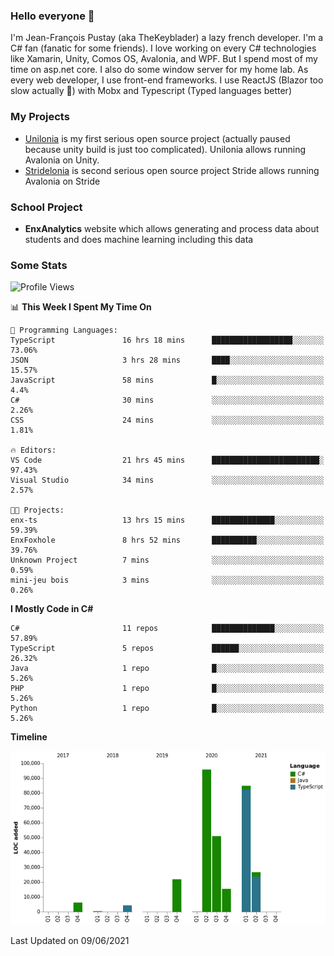 ### Hello everyone 👋

I'm Jean-François Pustay (aka TheKeyblader) a lazy french developer. I'm a C# fan (fanatic for some friends). I love working on every C# technologies like Xamarin, Unity, Comos OS, Avalonia, and WPF.  But I spend most of my time on asp.net core. I also do some window server for my home lab. As every web developer, I use front-end frameworks. I use ReactJS (Blazor too slow actually 🙂) with Mobx and Typescript (Typed languages better)

### My Projects

* [Unilonia](https://github.com/TheKeyblader/Unilonia) is my first serious open source project (actually paused because unity build is just too complicated).
  Unilonia allows running Avalonia on Unity.
* [Stridelonia](https://github.com/TheKeyblader/Stridelonia) is second serious open source project
  Stride allows running Avalonia on Stride

### School Project

* __EnxAnalytics__ website which allows generating and process data about  students and does machine learning including this data 

### Some Stats

<!--START_SECTION:waka-->
![Profile Views](http://img.shields.io/badge/Profile%20Views-0-blue)

📊 **This Week I Spent My Time On** 

```text
💬 Programming Languages: 
TypeScript               16 hrs 18 mins      ██████████████████░░░░░░░   73.06% 
JSON                     3 hrs 28 mins       ████░░░░░░░░░░░░░░░░░░░░░   15.57% 
JavaScript               58 mins             █░░░░░░░░░░░░░░░░░░░░░░░░   4.4% 
C#                       30 mins             ░░░░░░░░░░░░░░░░░░░░░░░░░   2.26% 
CSS                      24 mins             ░░░░░░░░░░░░░░░░░░░░░░░░░   1.81%

🔥 Editors: 
VS Code                  21 hrs 45 mins      ████████████████████████░   97.43% 
Visual Studio            34 mins             ░░░░░░░░░░░░░░░░░░░░░░░░░   2.57%

🐱‍💻 Projects: 
enx-ts                   13 hrs 15 mins      ██████████████░░░░░░░░░░░   59.39% 
EnxFoxhole               8 hrs 52 mins       ██████████░░░░░░░░░░░░░░░   39.76% 
Unknown Project          7 mins              ░░░░░░░░░░░░░░░░░░░░░░░░░   0.59% 
mini-jeu bois            3 mins              ░░░░░░░░░░░░░░░░░░░░░░░░░   0.26%

```

**I Mostly Code in C#** 

```text
C#                       11 repos            ██████████████░░░░░░░░░░░   57.89% 
TypeScript               5 repos             ██████░░░░░░░░░░░░░░░░░░░   26.32% 
Java                     1 repo              █░░░░░░░░░░░░░░░░░░░░░░░░   5.26% 
PHP                      1 repo              █░░░░░░░░░░░░░░░░░░░░░░░░   5.26% 
Python                   1 repo              █░░░░░░░░░░░░░░░░░░░░░░░░   5.26%

```


**Timeline**

![Chart not found](https://raw.githubusercontent.com/TheKeyblader/TheKeyblader/main/charts/bar_graph.png) 


 Last Updated on 09/06/2021
<!--END_SECTION:waka-->

<!--
**TheKeyblader/TheKeyblader** is a ✨ _special_ ✨ repository because its `README.md` (this file) appears on your GitHub profile.

Here are some ideas to get you started:

- 🔭 I’m currently working on ...
- 🌱 I’m currently learning ...
- 👯 I’m looking to collaborate on ...
- 🤔 I’m looking for help with ...
- 💬 Ask me about ...
- 📫 How to reach me: ...
- 😄 Pronouns: ...
- ⚡ Fun fact: ...
-->

